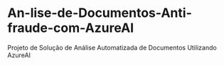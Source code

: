 # An-lise-de-Documentos-Anti-fraude-com-AzureAI
Projeto de Solução de Análise Automatizada de Documentos Utilizando AzureAI
